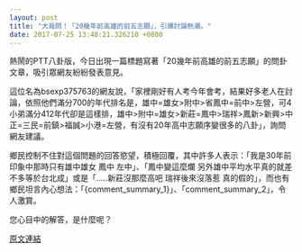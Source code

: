 ```yaml
---
layout: post
title: "大哉問！「20幾年前高雄的前五志願」，引爆討論熱潮。"
date: 2017-07-25 13:48:21.326210 +0800
---
```


熱鬧的PTT八卦版，今日出現一篇標題寫著「20幾年前高雄的前五志願」的問卦文章，吸引眾網友紛紛發表意見。

這位名為bsexp375763的網友說，「家裡剛好有人考今年會考，結果好多老人在討論，依照他們滿分700的年代排名是，雄中=雄女>附中>省鳳中=前中>左營，可4小弟滿分412年代卻是這樣排，雄中>附中=雄女>新莊=鳳中>瑞祥>鳳新>新興>中正=三民=前鎮>福誠>小港=左營，有沒有20年高中志願序變很多的八卦」，詢問網友建議。

鄉民控制不住對這個問題的回答慾望，積極回覆，其中許多人表示：「我是30年前 印象中那時只有雄中雄女 鳳中 左中」、「鳳中變這麼爛 另外雄中平均水平真的就差不多等於台北成」或是「.....新莊沒那麼高吧   瑞祥後來沒落惹   真的假的」，而也有鄉民坦言內心想法：「{comment_summary_1}」、「comment_summary_2」，令人激賞。

您心目中的解答，是什麼呢？

<a href = "https://www.ptt.cc/bbs/Gossiping/M.1500903757.A.3F2.html">原文連結</a>

